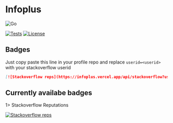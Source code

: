 # Infoplus 
![Go](https://img.shields.io/badge/go-%2300ADD8.svg?style=for-the-badge&logo=go&logoColor=white)

[![Tests](https://github.com/julkaar9/infoplus/actions/workflows/tests.yaml/badge.svg)](https://github.com/julkaar9/infoplus/actions/workflows/tests.yaml/badge.svg)
[![License](https://img.shields.io/pypi/l/pynimate?color=green)](https://github.com/julkaar9/pynimate/blob/main/LICENSE)
## Badges  
Just copy paste this line in your profile repo and replace `userid=<userid>` with your stackoverflow userid
```md
[![Stackoverflow reps](https://infoplus.vercel.app/api/stackoverflow?userid=8522463)](https://github.com/julkaar9/infoplus)
```
## Currently availabe badges
1> Stackoverflow Reputations  

 [![Stackoverflow reps](https://infoplus.vercel.app/api/stackoverflow?userid=8522463)](https://github.com/julkaar9/infoplus) 